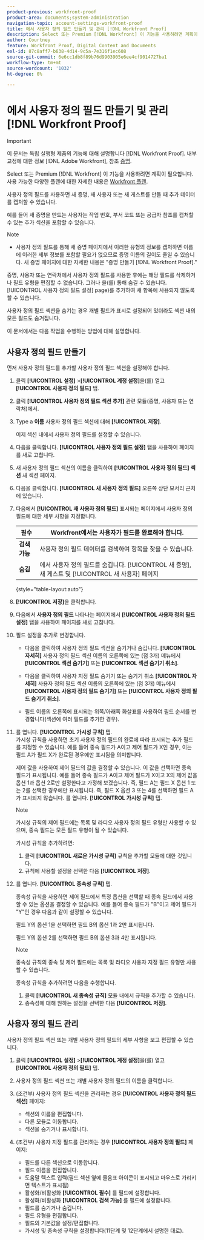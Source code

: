```yaml
---
product-previous: workfront-proof
product-area: documents;system-administration
navigation-topic: account-settings-workfront-proof
title: 에서 사용자 정의 필드 만들기 및 관리 [!DNL Workfront Proof]
description: Select 또는 Premium [!DNL Workfront] 이 기능을 사용하려면 계획이 필요합니다. 사용 가능한 다양한 플랜에 대한 자세한 내용은 Workfront 플랜 을 참조하십시오.
author: Courtney
feature: Workfront Proof, Digital Content and Documents
exl-id: 87c8aff7-b638-4d14-9c5a-7e316f1ec608
source-git-commit: 6e6cc1db8f89b76d9903905e6ee4cf9014727ba1
workflow-type: tm+mt
source-wordcount: '1032'
ht-degree: 0%

---
```


# 에서 사용자 정의 필드 만들기 및 관리 [!DNL Workfront Proof]

>[!IMPORTANT]
>
>이 문서는 독립 실행형 제품의 기능에 대해 설명합니다 [!DNL Workfront Proof]. 내부 교정에 대한 정보 [!DNL Adobe Workfront], 참조 [증명](../../../review-and-approve-work/proofing/proofing.md).

Select 또는 Premium [!DNL Workfront] 이 기능을 사용하려면 계획이 필요합니다. 사용 가능한 다양한 플랜에 대한 자세한 내용은 [Workfront 플랜](https://www.workfront.com/plans).

사용자 정의 필드를 사용하면 새 증명, 새 사용자 또는 새 게스트를 만들 때 추가 데이터를 캡처할 수 있습니다.

예를 들어 새 증명을 만드는 사용자는 작업 번호, 부서 코드 또는 공급자 참조를 캡처할 수 있는 추가 섹션을 포함할 수 있습니다.

>[!NOTE]
>
>* 사용자 정의 필드를 통해 새 증명 페이지에서 이러한 유형의 정보를 캡처하면 이름에 이러한 세부 정보를 포함할 필요가 없으므로 증명 이름의 길이도 줄일 수 있습니다. 새 증명 페이지에 대한 자세한 내용은 &quot;증명 만들기 [!DNL Workfront Proof].&quot;
>
>증명, 사용자 또는 연락처에서 사용자 정의 필드를 사용한 후에는 해당 필드를 삭제하거나 필드 유형을 편집할 수 없습니다. 그러나 을(를) 통해 숨길 수 있습니다. [!UICONTROL 사용자 정의 필드 설정] page)를 추가하여 새 항목에 사용되지 않도록 할 수 있습니다.
>
>사용자 정의 필드 섹션을 숨기는 경우 개별 필드가 표시로 설정되어 있더라도 섹션 내의 모든 필드도 숨겨집니다.

이 문서에서는 다음 작업을 수행하는 방법에 대해 설명합니다.

## 사용자 정의 필드 만들기

먼저 사용자 정의 필드를 추가할 사용자 정의 필드 섹션을 설정해야 합니다.

1. 클릭 **[!UICONTROL 설정]** >**[!UICONTROL 계정 설정]**&#x200B;을(를) 열고 **[!UICONTROL 사용자 정의 필드]** 탭.

1. 클릭 **[!UICONTROL 사용자 정의 필드 섹션 추가]** 관련 모듈(증명, 사용자 또는 연락처)에서.
1. Type a **이름** 사용자 정의 필드 섹션에 대해 **[!UICONTROL 저장]**.

   이제 섹션 내에서 사용자 정의 필드를 설정할 수 있습니다.

1. 다음을 클릭합니다. **[!UICONTROL 사용자 정의 필드 설정]** 탭을 사용하여 페이지를 새로 고칩니다.
1. 새 사용자 정의 필드 섹션의 이름을 클릭하여 **[!UICONTROL 사용자 정의 필드] 섹션** 새 섹션 페이지.
1. 다음을 클릭합니다. **[!UICONTROL 새 사용자 정의 필드]** 오른쪽 상단 모서리 근처에 있습니다.
1. 다음에서 **[!UICONTROL 새 사용자 정의 필드]** 표시되는 페이지에서 사용자 정의 필드에 대한 세부 사항을 지정합니다.

   | **필수** | Workfront에서는 사용자가 필드를 완료해야 합니다. |
   |---|---|
   | **검색 가능** | 사용자 정의 필드 데이터를 검색하여 항목을 찾을 수 있습니다. |
   | **숨김** | 에서 사용자 정의 필드를 숨깁니다. [!UICONTROL 새 증명], 새 게스트 및 [!UICONTROL 새 사용자] 페이지 |

   {style="table-layout:auto"}

1. **[!UICONTROL 저장]**&#x200B;을 클릭합니다.
1. 다음에서 **사용자 정의 필드** 나타나는 페이지에서 **[!UICONTROL 사용자 정의 필드 설정]** 탭을 사용하여 페이지를 새로 고칩니다.

1. 필드 설정을 추가로 변경합니다.

   * 다음을 클릭하여 사용자 정의 필드 섹션을 숨기거나 숨깁니다. **[!UICONTROL 자세히]** 사용자 정의 필드 섹션 이름의 오른쪽에 있는 (점 3개) 메뉴에서 **[!UICONTROL 섹션 숨기기]** 또는 **[!UICONTROL 섹션 숨기기 취소]**.

   * 다음을 클릭하여 사용자 지정 필드 숨기기 또는 숨기기 취소 **[!UICONTROL 자세히]** 사용자 정의 필드 섹션 이름의 오른쪽에 있는 (점 3개) 메뉴에서 **[!UICONTROL 사용자 정의 필드 숨기기]** 또는 **[!UICONTROL 사용자 정의 필드 숨기기 취소]**.

   * 필드 이름의 오른쪽에 표시되는 위쪽/아래쪽 화살표를 사용하여 필드 순서를 변경합니다(섹션에 여러 필드를 추가한 경우).

1. 를 엽니다. **[!UICONTROL 가시성 규칙]** 탭.\
   가시성 규칙을 사용하면 초기 사용자 정의 필드의 완료에 따라 표시되는 추가 필드를 지정할 수 있습니다. 예를 들어 종속 필드가 A이고 제어 필드가 X인 경우, 이는 필드 A가 필드 X가 완료된 경우에만 표시됨을 의미합니다.

   제어 값을 사용하여 제어 필드의 값을 결정할 수 있습니다. 이 값을 선택하면 종속 필드가 표시됩니다. 예를 들어 종속 필드가 A이고 제어 필드가 X이고 X의 제어 값을 옵션 1과 옵션 2로만 설정한다고 가정해 보겠습니다. 즉, 필드 A는 필드 X 옵션 1 또는 2를 선택한 경우에만 표시됩니다. 즉, 필드 X 옵션 3 또는 4를 선택하면 필드 A가 표시되지 않습니다. 를 엽니다. **[!UICONTROL 가시성 규칙]** 탭.

   >[!NOTE]
   >
   >가시성 규칙의 제어 필드에는 목록 및 라디오 사용자 정의 필드 유형만 사용할 수 있으며, 종속 필드는 모든 필드 유형이 될 수 있습니다.

   가시성 규칙을 추가하려면:

   1. 클릭 **[!UICONTROL 새로운 가시성 규칙]** 규칙을 추가할 모듈에 대한 것입니다.
   1. 규칙에 사용할 설정을 선택한 다음 **[!UICONTROL 저장]**.

1. 를 엽니다. **[!UICONTROL 종속성 규칙]** 탭.

   종속성 규칙을 사용하면 제어 필드에서 특정 옵션을 선택할 때 종속 필드에서 사용할 수 있는 옵션을 결정할 수 있습니다. 예를 들어 종속 필드가 &quot;B&quot;이고 제어 필드가 &quot;Y&quot;인 경우 다음과 같이 설정할 수 있습니다.

   필드 Y의 옵션 1을 선택하면 필드 B의 옵션 1과 2만 표시됩니다.

   필드 Y의 옵션 2를 선택하면 필드 B의 옵션 3과 4만 표시됩니다.

   >[!NOTE]
   >
   >종속성 규칙의 종속 및 제어 필드에는 목록 및 라디오 사용자 지정 필드 유형만 사용할 수 있습니다.

   종속성 규칙을 추가하려면 다음을 수행합니다.

   1. 클릭 **[!UICONTROL 새 종속성 규칙]** 모듈 내에서 규칙을 추가할 수 있습니다.
   1. 종속성에 대해 원하는 설정을 선택한 다음 **[!UICONTROL 저장]**.

## 사용자 정의 필드 관리

사용자 정의 필드 섹션 또는 개별 사용자 정의 필드의 세부 사항을 보고 편집할 수 있습니다.

1. 클릭 **[!UICONTROL 설정]** >**[!UICONTROL 계정 설정]**&#x200B;을(를) 열고 **[!UICONTROL 사용자 정의 필드]** 탭.

1. 사용자 정의 필드 섹션 또는 개별 사용자 정의 필드의 이름을 클릭합니다.
1. (조건부) 사용자 정의 필드 섹션을 관리하는 경우 **[!UICONTROL 사용자 정의 필드 섹션]** 페이지:

   * 섹션의 이름을 편집합니다.
   * 다른 모듈로 이동합니다.
   * 섹션을 숨기거나 표시합니다.

1. (조건부) 사용자 지정 필드를 관리하는 경우 **[!UICONTROL 사용자 정의 필드]** 페이지:

   * 필드를 다른 섹션으로 이동합니다.
   * 필드 이름을 편집합니다.
   * 도움말 텍스트 입력(필드 섹션 옆에 물음표 아이콘이 표시되고 마우스로 가리키면 텍스트가 표시됨)
   * 활성화/비활성화 **[!UICONTROL 필수]** 를 필드에 설정합니다.
   * 활성화/비활성화 **[!UICONTROL 검색 가능]** 를 필드에 설정합니다.
   * 필드를 숨기거나 숨깁니다.
   * 필드 유형을 편집합니다.
   * 필드의 기본값을 설정/편집합니다.
   * 가시성 및 종속성 규칙을 설정합니다(11단계 및 12단계에서 설명한 대로).
